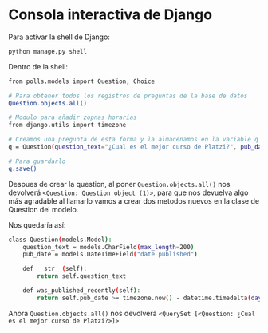 
# Consola interactiva de Django

Para activar la shell de Django:
```sh
python manage.py shell
```

Dentro de la shell:
```sh
from polls.models import Question, Choice

# Para obtener todos los registros de preguntas de la base de datos
Question.objects.all()

# Modulo para añadir zopnas horarias
from django.utils import timezone

# Creamos una pregunta de esta forma y la almacenamos en la variable q
q = Question(question_text="¿Cual es el mejor curso de Platzi?", pub_date=timezone.now()) 

# Para guardarlo
q.save()
```

Despues de crear la question, al poner `Question.objects.all()` nos devolverá `<Question: Question object (1)>`, para que nos devuelva algo más agradable
al llamarlo vamos a crear dos metodos nuevos en la clase de Question del modelo.

Nos quedaría así:
```sh
class Question(models.Model):
    question_text = models.CharField(max_length=200)
    pub_date = models.DateTimeField("date published")

    def __str__(self):
        return self.question_text

    def was_published_recently(self):
        return self.pub_date >= timezone.now() - datetime.timedelta(days=1)
```

Ahora  `Question.objects.all()` nos devolverá `<QuerySet [<Question: ¿Cual es el mejor curso de Platzi?>]>`



